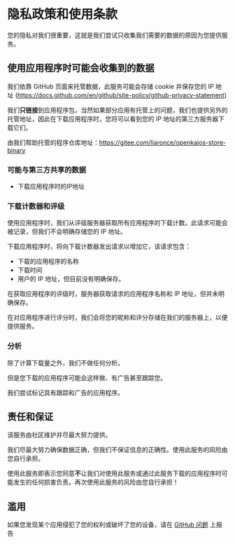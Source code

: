 # 隐私政策和使用条款

您的隐私对我们很重要，这就是我们尝试只收集我们需要的数据的原因为您提供服务。

## 使用应用程序时可能会收集到的数据

我们依靠 GitHub 页面来托管数据，此服务可能会存储 cookie 并保存您的 IP 地址 (https://docs.github.com/en/github/site-policy/github-privacy-statement)

我们**只链接**到应用程序包，当然如果部分应用有托管上的问题，我们也提供另外的托管地址，因此在下载应用程序时，您将可以看到您的 IP 地址的第三方服务器下载它们。

由我们帮助托管的程序仓库地址：https://gitee.com/liaronce/openkaios-store-binary

### 可能与第三方共享的数据

- 下载应用程序时的IP地址

### 下载计数器和评级

使用应用程序时，我们从评级服务器获取所有应用程序的下载计数。此请求可能会被记录，但我们不会明确存储您的 IP 地址。

下载应用程序时，将向下载计数器发出请求以增加它，该请求包含：

- 下载的应用程序的名称
- 下载时间
- 用户的 IP 地址，但目前没有明确保存。

在获取应用程序的评级时，服务器获取请求的应用程序名称和 IP 地址，但并未明确保存。

在对应用程序进行评分时，我们会将您的昵称和评分存储在我们的服务器上，以便提供服务。

### 分析

除了计算下载量之外，我们不做任何分析。

但是您下载的应用程序可能会这样做、有广告甚至跟踪您。

我们尝试标记具有跟踪和广告的应用程序。

## 责任和保证

该服务由社区维护并尽最大努力提供。

我们尽最大努力确保数据正确，但我们不保证信息的正确性。使用此服务的风险由您自行承担。

使用此服务即表示您同意**不**让我们对使用此服务或通过此服务下载的应用程序时可能发生的任何损害负责。再次使用此服务的风险由您自行承担！

## 滥用

如果您发现某个应用侵犯了您的权利或破坏了您的设备，请在 [GitHub  问题](https://github.com/openkaios/openkaios-store-db/issues) 上报告